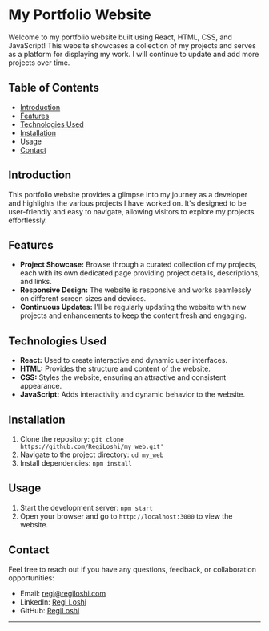 # My Portfolio Website

Welcome to my portfolio website built using React, HTML, CSS, and JavaScript! This website showcases a collection of my projects and serves as a platform for displaying my work. I will continue to update and add more projects over time.

## Table of Contents

- [Introduction](#introduction)
- [Features](#features)
- [Technologies Used](#technologies-used)
- [Installation](#installation)
- [Usage](#usage)
- [Contact](#contact)

## Introduction

This portfolio website provides a glimpse into my journey as a developer and highlights the various projects I have worked on. It's designed to be user-friendly and easy to navigate, allowing visitors to explore my projects effortlessly.

## Features

- **Project Showcase:** Browse through a curated collection of my projects, each with its own dedicated page providing project details, descriptions, and links.
- **Responsive Design:** The website is responsive and works seamlessly on different screen sizes and devices.
- **Continuous Updates:** I'll be regularly updating the website with new projects and enhancements to keep the content fresh and engaging.

## Technologies Used

- **React:** Used to create interactive and dynamic user interfaces.
- **HTML:** Provides the structure and content of the website.
- **CSS:** Styles the website, ensuring an attractive and consistent appearance.
- **JavaScript:** Adds interactivity and dynamic behavior to the website.

## Installation

1. Clone the repository: `git clone https://github.com/RegiLoshi/my_web.git'`
2. Navigate to the project directory: `cd my_web`
3. Install dependencies: `npm install`

## Usage

1. Start the development server: `npm start`
2. Open your browser and go to `http://localhost:3000` to view the website.

## Contact

Feel free to reach out if you have any questions, feedback, or collaboration opportunities:

- Email: regi@regiloshi.com
- LinkedIn: [Regi Loshi](https://www.linkedin.com/in/regi-loshi-190602276)
- GitHub: [RegiLoshi](https://github.com/yourusername)

---